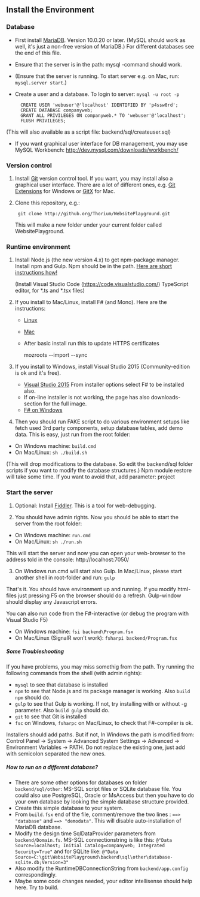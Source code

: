 
## Install the Environment ##

### Database ###

- First install [MariaDB](https://downloads.mariadb.org/). Version 10.0.20 or later. (MySQL should work as well, it's just a non-free version of MariaDB.) For different databases see the end of this file.
- Ensure that the server is in the path: mysql -command should work. 
- (Ensure that the server is running. To start server e.g. on Mac, run: `mysql.server start`.) 
- Create a user and a database. To login to server: `mysql -u root -p`

        CREATE USER 'webuser'@'localhost' IDENTIFIED BY 'p4ssw0rd';
        CREATE DATABASE companyweb;
        GRANT ALL PRIVILEGES ON companyweb.* TO 'webuser'@'localhost';
        FLUSH PRIVILEGES;

(This will also available as a script file: backend/sql/createuser.sql)
- If you want graphical user interface for DB management, you may use MySQL Workbench: http://dev.mysql.com/downloads/workbench/


### Version control ###

1. Install [Git](https://git-scm.com/) version control tool. If you want, you may install also a graphical user interface. There are a lot of different ones, e.g. [Git Extensions](http://sourceforge.net/projects/gitextensions/) for Windows or [GitX](http://gitx.frim.nl/) for Mac. 
2. Clone this repository, e.g.:

        git clone http://github.org/Thorium/WebsitePlayground.git

    This will make a new folder under your current folder called WebsitePlayground.

### Runtime environment ###

1. Install Node.js (the new version 4.x) to get npm-package manager. 
   Install npm and Gulp. Npm should be in the path. 
   [Here are short instructions how!](https://gist.github.com/Thorium/b74c7e3a70e6d20bf705)

   (Install Visual Studio Code (https://code.visualstudio.com/) TypeScript editor, for *.ts and *.tsx files)

2. If you install to Mac/Linux, install F# (and Mono). Here are the instructions:
   - [Linux](http://fsharp.org/use/linux/)
   - [Mac](http://fsharp.org/use/mac/)
   
   - After basic install run this to update HTTPS certificates

     mozroots --import --sync

2. If you install to Windows, install Visual Studio 2015 (Community-edition is ok and it's free).
   - [Visual Studio 2015](https://www.visualstudio.com/downloads/download-visual-studio-vs) From installer options select F# to be installed also.
   - If on-line installer is not working, the page has also downloads-section for the full image.
   - [F# on Windows](http://fsharp.org/use/windows/)

3. Then you should run FAKE script to do various environment setups like fetch used 3rd party components, setup database tables, add demo data. This is easy, just run from the root folder:

  - On Windows machine: `build.cmd`
  - On Mac/Linux: `sh ./build.sh`

(This will drop modifications to the database. So edit the backend/sql folder scripts if you want to modify the database structures.)
Npm module restore will take some time. If you want to avoid that, add parameter: project

### Start the server ###

1. Optional: Install [Fiddler](http://www.telerik.com/fiddler). This is a tool for web-debugging.

2. You should have admin rights. Now you should be able to start the server from the root folder:

  - On Windows machine: `run.cmd`
  - On Mac/Linux: `sh ./run.sh`

   This will start the server and now you can open your web-browser to the address told in the console: http://localhost:7050/

3. On Windows run.cmd will start also Gulp. In Mac/Linux, please start another shell in root-folder and run: `gulp`

That's it. You should have environment up and running.
If you modify html-files just pressing F5 on the browser should do a refresh.
Gulp-window should display any Javascript errors.

You can also run code from the F#-interactive (or debug the program with Visual Studio F5)

  - On Windows machine: `fsi backend\Program.fsx`
  - On Mac/Linux (SignalR won't work): `fsharpi backend/Program.fsx`

##### Some Troubleshooting #####

If you have problems, you may miss somethig from the path. Try running the following commands from the shell (with admin rights):

- `mysql` to see that database is installed
- `npm` to see that Node.js and its package manager is working. Also `build npm` should do.
- `gulp` to see that Gulp is working. If not, try installing with or without -g parameter. Also `build gulp` should do.
- `git` to see that Git is installed
- `fsc` on Windows, `fsharpc` on Mac/Linux, to check that F#-compiler is ok.

Installers should add paths. But if not, In Windows the path is modified from:
Control Panel -> System -> Advanced System Settings -> Advanced -> Environment Variables -> PATH. Do not replace the existing one, just add with semicolon separated the new ones.

##### How to run on a different database? #####

- There are some other options for databases on folder `backend/sql/other`: MS-SQL script files or SQLite database file. You could also use PostgreSQL, Oracle or MsAccess but then you have to do your own database by looking the simple database structure provided.
- Create this simple database to your system.
- From `build.fsx` end of the file, comment/remove the two lines : `==> "database"` and `==> "demodata"`. This will disable auto-installation of MariaDB database.
- Modify the design time SqlDataProvider parameters from `backend/Domain.fs`. MS-SQL connectionstring is like this: `@"Data Source=localhost; Initial Catalog=companyweb; Integrated Security=True"` and for SQLite like: `@"Data Source=C:\git\WebsitePlayground\backend\sql\other\database-sqlite.db;Version=3"`
- Also modify the RuntimeDBConnectionString from `backend/app.config` correspondingly.
- Maybe some code changes needed, your editor intellisense should help here. Try to build.
